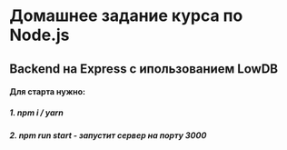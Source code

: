 # Домашнее задание курса по Node.js
## Backend на Express с ипользованием LowDB

#### Для старта нужно: 
##### 1. npm i / yarn
##### 2. npm run start - запустит сервер на порту 3000